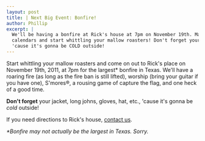 ```yaml
---
layout: post
title: | Next Big Event: Bonfire!
author: Phillip
excerpt: |
  We'll be having a bonfire at Rick's house at 7pm on November 19th. Mark your
  calendars and start whittling your mallow roasters! Don't forget your jacket,
  'cause it's gonna be COLD outside!
---
```


Start whittling your mallow roasters and come on out to Rick's place on November
19th, 2011, at 7pm for the largest* bonfire in Texas. We'll have a roaring fire
(as long as the fire ban is still lifted), worship (bring your guitar if you
have one), S'mores&reg;, a rousing game of capture the flag, and one heck of a
good time.

**Don't forget** your jacket, long johns, gloves, hat, etc., 'cause it's gonna be
_cold_ outside!

If you need directions to Rick's house, [contact us](/contact/).

_\*Bonfire may not actually be the largest in Texas. Sorry._